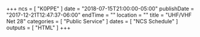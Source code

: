 +++
ncs = [ "K0PPE" ]
date = "2018-07-15T21:00:00-05:00"
publishDate = "2017-12-21T12:47:37-06:00"
endTime = ""
location = ""
title = "UHF/VHF Net 28"
categories = [ "Public Service" ]
dates = [ "NCS Schedule" ]
outputs = [ "HTML" ]
+++
